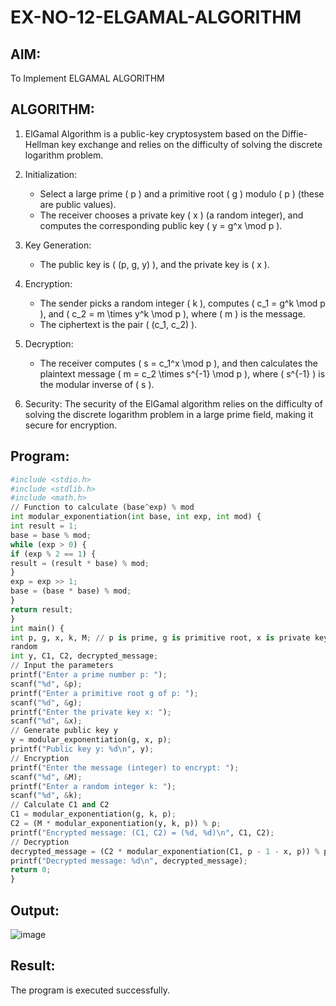 # EX-NO-12-ELGAMAL-ALGORITHM

## AIM:
To Implement ELGAMAL ALGORITHM

## ALGORITHM:

1. ElGamal Algorithm is a public-key cryptosystem based on the Diffie-Hellman key exchange and relies on the difficulty of solving the discrete logarithm problem.

2. Initialization:
   - Select a large prime \( p \) and a primitive root \( g \) modulo \( p \) (these are public values).
   - The receiver chooses a private key \( x \) (a random integer), and computes the corresponding public key \( y = g^x \mod p \).

3. Key Generation:
   - The public key is \( (p, g, y) \), and the private key is \( x \).

4. Encryption:
   - The sender picks a random integer \( k \), computes \( c_1 = g^k \mod p \), and \( c_2 = m \times y^k \mod p \), where \( m \) is the message.
   - The ciphertext is the pair \( (c_1, c_2) \).

5. Decryption:
   - The receiver computes \( s = c_1^x \mod p \), and then calculates the plaintext message \( m = c_2 \times s^{-1} \mod p \), where \( s^{-1} \) is the modular inverse of \( s \).

6. Security: The security of the ElGamal algorithm relies on the difficulty of solving the discrete logarithm problem in a large prime field, making it secure for encryption.

## Program:
```python
#include <stdio.h>
#include <stdlib.h>
#include <math.h>
// Function to calculate (base^exp) % mod
int modular_exponentiation(int base, int exp, int mod) {
int result = 1;
base = base % mod;
while (exp > 0) {
if (exp % 2 == 1) {
result = (result * base) % mod;
}
exp = exp >> 1;
base = (base * base) % mod;
}
return result;
}
int main() {
int p, g, x, k, M; // p is prime, g is primitive root, x is private key, k is
random
int y, C1, C2, decrypted_message;
// Input the parameters
printf("Enter a prime number p: ");
scanf("%d", &p);
printf("Enter a primitive root g of p: ");
scanf("%d", &g);
printf("Enter the private key x: ");
scanf("%d", &x);
// Generate public key y
y = modular_exponentiation(g, x, p);
printf("Public key y: %d\n", y);
// Encryption
printf("Enter the message (integer) to encrypt: ");
scanf("%d", &M);
printf("Enter a random integer k: ");
scanf("%d", &k);
// Calculate C1 and C2
C1 = modular_exponentiation(g, k, p);
C2 = (M * modular_exponentiation(y, k, p)) % p;
printf("Encrypted message: (C1, C2) = (%d, %d)\n", C1, C2);
// Decryption
decrypted_message = (C2 * modular_exponentiation(C1, p - 1 - x, p)) % p;
printf("Decrypted message: %d\n", decrypted_message);
return 0;
}
```

## Output:
![image](https://github.com/user-attachments/assets/a6471a21-964a-4296-8b2f-7d2c56feb3ba)


## Result:
The program is executed successfully.
